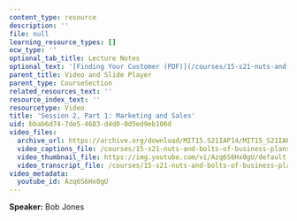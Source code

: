 ```yaml
---
content_type: resource
description: ''
file: null
learning_resource_types: []
ocw_type: ''
optional_tab_title: Lecture Notes
optional_text: '[Finding Your Customer (PDF)](/courses/15-s21-nuts-and-bolts-of-business-plans-january-iap-2014/resources/mit15_s21iap14_session2-1)'
parent_title: Video and Slide Player
parent_type: CourseSection
related_resources_text: ''
resource_index_text: ''
resourcetype: Video
title: 'Session 2, Part 1: Marketing and Sales'
uid: bbab6d74-7de5-4683-d4d0-0d5ed9eb106d
video_files:
  archive_url: https://archive.org/download/MIT15.S21IAP14/MIT15_S21IAP14_S2P1_300k.mp4
  video_captions_file: /courses/15-s21-nuts-and-bolts-of-business-plans-january-iap-2014/8906cbf06b7f51f7828fc7833999a030_Azq6S6Hx0gU.vtt
  video_thumbnail_file: https://img.youtube.com/vi/Azq6S6Hx0gU/default.jpg
  video_transcript_file: /courses/15-s21-nuts-and-bolts-of-business-plans-january-iap-2014/58d846fb67f45e70c3c97a024d9a9abc_Azq6S6Hx0gU.pdf
video_metadata:
  youtube_id: Azq6S6Hx0gU
---
```


**Speaker:** Bob Jones